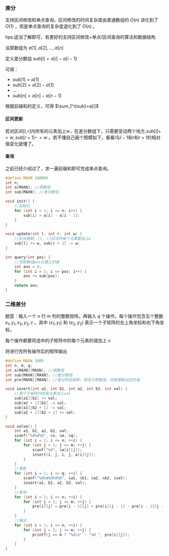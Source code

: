 ### 差分

支持区间修改和单点查询。区间修改的时间复杂度由普通数组的 $O(n)$ 进化到了 $O(1)$ ，但是单点查询的复杂度退化到了 $O(n)$ 。

tips:适当了解即可，有更好的支持区间修改+单点/区间查询的算法和数据结构

设原数组为 $a[1],a[2],...,a[n]$

定义差分数组 $sub[i]=a[i]-a[i-1]$

可得：

- $sub[1]=a[1]$
- $sub[2]=a[2]-a[1]$
- ...
- $sub[n]=a[n]-a[n-1]$

根据前缀和的定义，可得 $\sum_1^i{sub}=a[i]$

#### 区间更新

若对区间$[l,r]$内所有的元素加上w，在差分数组下，只需要变动两个地方,$sub[l]+=w,sub[r+1]-=w$ 。若不懂自己画个图模拟下，看看$l$与$l-1$和$r$和$r+1$的相对值变化就懂了。

#### 查询

之前已经介绍过了，求一遍前缀和即可完成单点查询。

```cpp
#define MAXN 100005
int n;
int a[MAXN]; //原数组
int sub[MAXN]; //差分数组

void init() {
    //初始化
    for (int i = 1; i <= n; i++) {
        sub[i] = a[i] - a[i - 1];
    }
}

void update(int l, int r, int w) {
    //区间更新，[l, r]区间内每个元素都加上w
    sub[l] += w, sub[r + 1] -= w;
}

int query(int pos) {
    //求原数组pos位置上的值
    int ans = 0;
    for (int i = 1; i <= pos; i++) {
        ans += sub[pos];
    } 
    return ans;
}
```

### 二维差分

题意：输入一个 $n$ 行 $m$ 列的整数矩阵，再输入 $q$ 个操作，每个操作包含五个整数 $x_1,y_1,x_2,y_2,c$ 。其中 $(x_1,y_1)$ 和 $(x_2,y_2)$ 表示一个子矩阵的左上角坐标和右下角坐标。

每个操作都要将选中的子矩阵中的每个元素的值加上 $c$ 

将进行完所有操作后的矩阵输出

```cpp
#define MAXN 1005
int n, m, q;
int a[MAXN][MAXN]; //原数组
int sub[MAXN][MAXN]; //差分数组
int pre[MAXN][MAXN]; //差分的前缀和，相当于原数组，存放更新过后的值

void insert(int a1, int b1, int a2, int b2, int val) {
    //某个子矩阵内所有元素加上val
    sub[a1][b1] += val;
    sub[a2 + 1][b1] -= val;
    sub[a1][b2 + 1] -= val;
    sub[a2 + 1][b2 + 1] += val;
}

void solve() {
    int a1, b1, a2, b2, val;
    scanf("%d%d%d", &n, &m, &q);
    for (int i = 1; i <= n; ++i) {
        for (int j = 1; j <= m; ++j) {
            scanf("%d", &a[i][j]);
            insert(i, j, i, j, a[i][j]);
        }
    }
    //更新
    for (int i = 1; i <= q; ++i) {
        scanf("%d%d%d%d%d", &a1, &b1, &a2, &b2, &val);
        insert(a1, b1, a2, b2, val);
    }
    //查询
    for (int i = 1; i <= n; ++i) {
        for (int j = 1; j <= m; ++j) {
            pre[i][j] = pre[i - 1][j] + pre[i][j - 1] - pre[i - 1][j - 1] + sub[i][j];
        }
    }
    //输出
    for (int i = 1; i <= n; ++i) {
        for (int j = 1; j <= m; ++j) {
            printf(j == m ? "%d\n" : "%d ", pre[i][j]);
        }
    }
}
```

